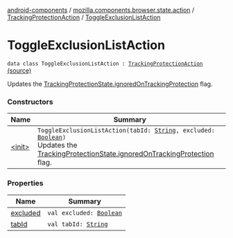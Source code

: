 [android-components](../../../index.md) / [mozilla.components.browser.state.action](../../index.md) / [TrackingProtectionAction](../index.md) / [ToggleExclusionListAction](./index.md)

# ToggleExclusionListAction

`data class ToggleExclusionListAction : `[`TrackingProtectionAction`](../index.md) [(source)](https://github.com/mozilla-mobile/android-components/blob/master/components/browser/state/src/main/java/mozilla/components/browser/state/action/BrowserAction.kt#L246)

Updates the [TrackingProtectionState.ignoredOnTrackingProtection](../../../mozilla.components.browser.state.state/-tracking-protection-state/ignored-on-tracking-protection.md) flag.

### Constructors

| Name | Summary |
|---|---|
| [&lt;init&gt;](-init-.md) | `ToggleExclusionListAction(tabId: `[`String`](https://kotlinlang.org/api/latest/jvm/stdlib/kotlin/-string/index.html)`, excluded: `[`Boolean`](https://kotlinlang.org/api/latest/jvm/stdlib/kotlin/-boolean/index.html)`)`<br>Updates the [TrackingProtectionState.ignoredOnTrackingProtection](../../../mozilla.components.browser.state.state/-tracking-protection-state/ignored-on-tracking-protection.md) flag. |

### Properties

| Name | Summary |
|---|---|
| [excluded](excluded.md) | `val excluded: `[`Boolean`](https://kotlinlang.org/api/latest/jvm/stdlib/kotlin/-boolean/index.html) |
| [tabId](tab-id.md) | `val tabId: `[`String`](https://kotlinlang.org/api/latest/jvm/stdlib/kotlin/-string/index.html) |
